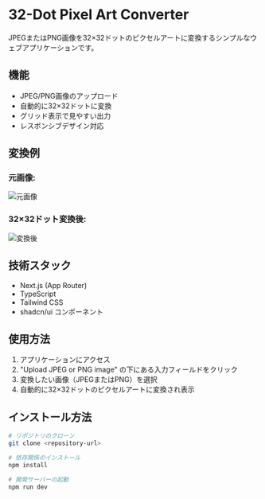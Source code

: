 # 32-Dot Pixel Art Converter

JPEGまたはPNG画像を32×32ドットのピクセルアートに変換するシンプルなウェブアプリケーションです。

## 機能

- JPEG/PNG画像のアップロード
- 自動的に32×32ドットに変換
- グリッド表示で見やすい出力
- レスポンシブデザイン対応

## 変換例

### 元画像:
![元画像](https://hebbkx1anhila5yf.public.blob.vercel-storage.com/%E3%82%B9%E3%82%AF%E3%83%AA%E3%83%BC%E3%83%B3%E3%82%B7%E3%83%A7%E3%83%83%E3%83%88%202025-01-05%2019.03.28-5UmipnJvfP2qnbVYOHMheeQOuGCyG7.png)

### 32×32ドット変換後:
![変換後](https://hebbkx1anhila5yf.public.blob.vercel-storage.com/%E3%82%B9%E3%82%AF%E3%83%AA%E3%83%BC%E3%83%B3%E3%82%B7%E3%83%A7%E3%83%83%E3%83%88%202025-01-06%2010.31.53-IEOOxfK5MTteqv2TgoWCbaCyQDSlUY.png)

## 技術スタック

- Next.js (App Router)
- TypeScript
- Tailwind CSS
- shadcn/ui コンポーネント

## 使用方法

1. アプリケーションにアクセス
2. "Upload JPEG or PNG image" の下にある入力フィールドをクリック
3. 変換したい画像（JPEGまたはPNG）を選択
4. 自動的に32×32ドットのピクセルアートに変換され表示

## インストール方法

```bash
# リポジトリのクローン
git clone <repository-url>

# 依存関係のインストール
npm install

# 開発サーバーの起動
npm run dev
